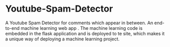 # Youtube-Spam-Detector
A Youtube Spam Detector for comments which appear in between. An end-to-end machine learning web app . The machine learning code is embedded in the flask application and is deployed to te site, which makes it a unique way of deploying a machine learning project.
